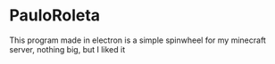 PauloRoleta
=================

This program made in electron is a simple spinwheel for my minecraft server, nothing big, but I liked it
